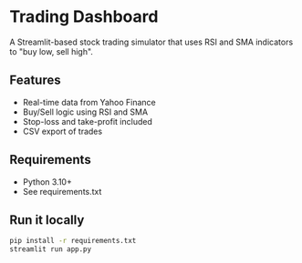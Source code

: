 # Trading Dashboard

A Streamlit-based stock trading simulator that uses RSI and SMA indicators to "buy low, sell high".

## Features

- Real-time data from Yahoo Finance
- Buy/Sell logic using RSI and SMA
- Stop-loss and take-profit included
- CSV export of trades

## Requirements

- Python 3.10+
- See requirements.txt

## Run it locally

```bash
pip install -r requirements.txt
streamlit run app.py
```
